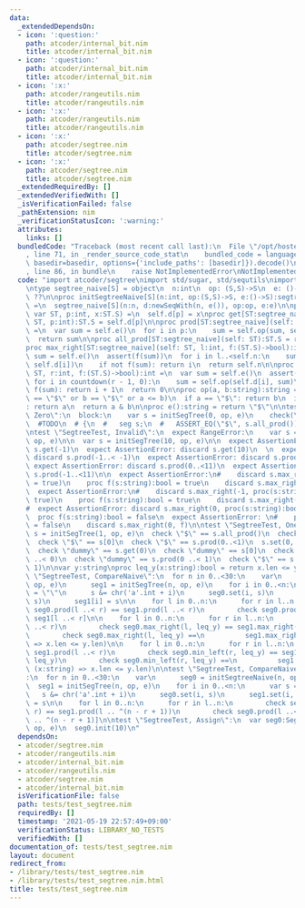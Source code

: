 ```yaml
---
data:
  _extendedDependsOn:
  - icon: ':question:'
    path: atcoder/internal_bit.nim
    title: atcoder/internal_bit.nim
  - icon: ':question:'
    path: atcoder/internal_bit.nim
    title: atcoder/internal_bit.nim
  - icon: ':x:'
    path: atcoder/rangeutils.nim
    title: atcoder/rangeutils.nim
  - icon: ':x:'
    path: atcoder/rangeutils.nim
    title: atcoder/rangeutils.nim
  - icon: ':x:'
    path: atcoder/segtree.nim
    title: atcoder/segtree.nim
  - icon: ':x:'
    path: atcoder/segtree.nim
    title: atcoder/segtree.nim
  _extendedRequiredBy: []
  _extendedVerifiedWith: []
  _isVerificationFailed: false
  _pathExtension: nim
  _verificationStatusIcon: ':warning:'
  attributes:
    links: []
  bundledCode: "Traceback (most recent call last):\n  File \"/opt/hostedtoolcache/Python/3.9.6/x64/lib/python3.9/site-packages/onlinejudge_verify/documentation/build.py\"\
    , line 71, in _render_source_code_stat\n    bundled_code = language.bundle(stat.path,\
    \ basedir=basedir, options={'include_paths': [basedir]}).decode()\n  File \"/opt/hostedtoolcache/Python/3.9.6/x64/lib/python3.9/site-packages/onlinejudge_verify/languages/nim.py\"\
    , line 86, in bundle\n    raise NotImplementedError\nNotImplementedError\n"
  code: "import atcoder/segtree\nimport std/sugar, std/sequtils\nimport unittest\n\
    \ntype segtree_naive[S] = object\n  n:int\n  op: (S,S)->S\n  e: ()->S\n  d:seq[string]#\
    \ ??\n\nproc initSegtreeNaive[S](n:int, op:(S,S)->S, e:()->S):segtree_naive[S]\
    \ =\n  segtree_naive[S](n:n, d:newSeqWith(n, e()), op:op, e:e)\n\nproc set[ST:segtree_naive](self:\
    \ var ST, p:int, x:ST.S) =\n  self.d[p] = x\nproc get[ST:segtree_naive](self:\
    \ ST, p:int):ST.S = self.d[p]\n\nproc prod[ST:segtree_naive](self: ST, p:Slice[int]):ST.S\
    \ =\n  var sum = self.e()\n  for i in p:\n    sum = self.op(sum, self.d[i])\n\
    \  return sum\n\nproc all_prod[ST:segtree_naive](self: ST):ST.S = return self.prod(0..<self.n)\n\
    proc max_right[ST:segtree_naive](self: ST, l:int, f:(ST.S)->bool):int =\n  var\
    \ sum = self.e()\n  assert(f(sum))\n  for i in l..<self.n:\n    sum = self.op(sum,\
    \ self.d[i])\n    if not f(sum): return i\n  return self.n\n\nproc min_left[ST:segtree_naive](self:\
    \ ST, r:int, f:(ST.S)->bool):int =\n  var sum = self.e()\n  assert(f(sum))\n \
    \ for i in countdown(r - 1, 0):\n    sum = self.op(self.d[i], sum)\n    if not\
    \ f(sum): return i + 1\n  return 0\n\nproc op(a, b:string):string =\n  assert(a\
    \ == \"$\" or b == \"$\" or a <= b)\n  if a == \"$\": return b\n  if b == \"$\"\
    : return a\n  return a & b\n\nproc e():string = return \"$\"\n\ntest \"SegtreeTest,\
    \ Zero\":\n  block:\n    var s = initSegTree(0, op, e)\n    check(\"$\" == s.all_prod())\n\
    \  #TODO\n  # {\n  #   seg s;\n  #   ASSERT_EQ(\"$\", s.all_prod());\n  # }\n\n\
    \ntest \"SegtreeTest, Invalid\":\n  expect RangeError:\n    var s = initSegTree(-1,\
    \ op, e)\n\n  var s = initSegTree(10, op, e)\n\n  expect AssertionError: discard\
    \ s.get(-1)\n  expect AssertionError: discard s.get(10)\n  \n  expect AssertionError:\
    \ discard s.prod(-1..< -1)\n  expect AssertionError: discard s.prod(3..<2)\n \
    \ expect AssertionError: discard s.prod(0..<11)\n  expect AssertionError: discard\
    \ s.prod(-1..<11)\n\n  expect AssertionError:\n#    discard s.max_right(11, proc(s:string):bool\
    \ = true)\n    proc f(s:string):bool = true\n    discard s.max_right(11, f)\n\
    \  expect AssertionError:\n#    discard s.max_right(-1, proc(s:string):bool =\
    \ true)\n    proc f(s:string):bool = true\n    discard s.max_right(-1, f)\n\n\
    #  expect AssertionError: discard s.max_right(0, proc(s:string):bool = false)\n\
    \  proc f(s:string):bool = false\n  expect AssertionError: \n#    proc f(s:string):bool\
    \ = false\n    discard s.max_right(0, f)\n\ntest \"SegtreeTest, One\":\n  var\
    \ s = initSegTree(1, op, e)\n  check \"$\" == s.all_prod()\n  check \"$\" == s.get(0)\n\
    \  check \"$\" == s[0]\n  check \"$\" == s.prod(0..<1)\n  s.set(0, \"dummy\")\n\
    \  check \"dummy\" == s.get(0)\n  check \"dummy\" == s[0]\n  check \"$\" == s.prod(0\
    \ ..< 0)\n  check \"dummy\" == s.prod(0 ..< 1)\n  check \"$\" == s.prod(1 ..<\
    \ 1)\n\nvar y:string\nproc leq_y(x:string):bool = return x.len <= y.len\n\ntest\
    \ \"SegtreeTest, CompareNaive\":\n  for n in 0..<30:\n    var\n      seg0 = initSegtreeNaive(n,\
    \ op, e)\n      seg1 = initSegTree(n, op, e)\n    for i in 0..<n:\n      var s\
    \ = \"\"\n      s &= chr('a'.int + i)\n      seg0.set(i, s)\n      seg1.set(i,\
    \ s)\n      seg1[i] = s\n\n    for l in 0..n:\n      for r in l..n:\n        check\
    \ seg0.prod(l ..< r) == seg1.prod(l ..< r)\n        check seg0.prod(l ..< r) ==\
    \ seg1[l ..< r]\n\n    for l in 0..n:\n      for r in l..n:\n        y = seg1.prod(l\
    \ ..< r)\n        check seg0.max_right(l, leq_y) == seg1.max_right(l, leq_y)\n\
    \        check seg0.max_right(l, leq_y) ==\n          seg1.max_right(l, (x:string)\
    \ => x.len <= y.len)\n\n    for l in 0..n:\n      for r in l..n:\n        y =\
    \ seg1.prod(l ..< r)\n        check seg0.min_left(r, leq_y) == seg1.min_left(r,\
    \ leq_y)\n        check seg0.min_left(r, leq_y) ==\n          seg1.min_left(r,\
    \ (x:string) => x.len <= y.len)\n\ntest \"SegtreeTest, CompareNaiveBackwards\"\
    :\n  for n in 0..<30:\n    var\n      seg0 = initSegtreeNaive(n, op, e)\n    \
    \  seg1 = initSegTree(n, op, e)\n    for i in 0..<n:\n      var s = \"\"\n   \
    \   s &= chr('a'.int + i)\n      seg0.set(i, s)\n      seg1.set(i, s)\n      seg1[i]\
    \ = s\n\n    for l in 0..n:\n      for r in l..n:\n        check seg0.prod(l ..<\
    \ r) == seg1.prod(l .. ^(n - r + 1))\n        check seg0.prod(l ..< r) == seg1[l\
    \ .. ^(n - r + 1)]\n\ntest \"SegtreeTest, Assign\":\n  var seg0:SegTreeType(string,\
    \ op, e)\n  seg0.init(10)\n"
  dependsOn:
  - atcoder/segtree.nim
  - atcoder/rangeutils.nim
  - atcoder/internal_bit.nim
  - atcoder/rangeutils.nim
  - atcoder/segtree.nim
  - atcoder/internal_bit.nim
  isVerificationFile: false
  path: tests/test_segtree.nim
  requiredBy: []
  timestamp: '2021-05-19 22:57:49+09:00'
  verificationStatus: LIBRARY_NO_TESTS
  verifiedWith: []
documentation_of: tests/test_segtree.nim
layout: document
redirect_from:
- /library/tests/test_segtree.nim
- /library/tests/test_segtree.nim.html
title: tests/test_segtree.nim
---
```

